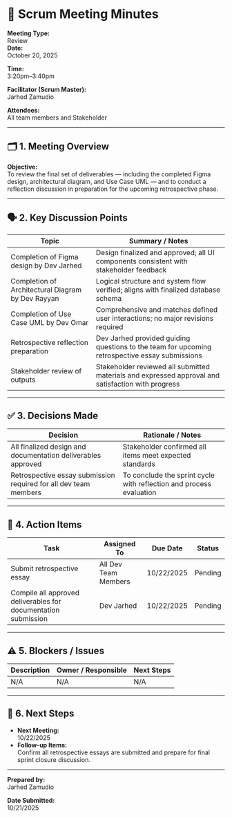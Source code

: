 # 📝 Scrum Meeting Minutes

**Meeting Type:**  
Review  
**Date:**  
October 20, 2025  

**Time:**  
3:20pm–3:40pm  

**Facilitator (Scrum Master):**  
Jarhed Zamudio  

**Attendees:**  
All team members and Stakeholder  

---

## 🗂️ 1. Meeting Overview

**Objective:**  
To review the final set of deliverables — including the completed Figma design, architectural diagram, and Use Case UML — and to conduct a reflection discussion in preparation for the upcoming retrospective phase.  

---

## 🗣️ 2. Key Discussion Points

| Topic | Summary / Notes |
| ----- | --------------- |
| Completion of Figma design by Dev Jarhed | Design finalized and approved; all UI components consistent with stakeholder feedback |
| Completion of Architectural Diagram by Dev Rayyan | Logical structure and system flow verified; aligns with finalized database schema |
| Completion of Use Case UML by Dev Omar | Comprehensive and matches defined user interactions; no major revisions required |
| Retrospective reflection preparation | Dev Jarhed provided guiding questions to the team for upcoming retrospective essay submissions |
| Stakeholder review of outputs | Stakeholder reviewed all submitted materials and expressed approval and satisfaction with progress |

---

## ✅ 3. Decisions Made

| Decision | Rationale / Notes |
| -------- | ----------------- |
| All finalized design and documentation deliverables approved | Stakeholder confirmed all items meet expected standards |
| Retrospective essay submission required for all dev team members | To conclude the sprint cycle with reflection and process evaluation |

---

## 🔧 4. Action Items

| Task | Assigned To | Due Date | Status |
| ---- | ----------- | -------- | ------ |
| Submit retrospective essay | All Dev Team Members | 10/22/2025 | Pending |
| Compile all approved deliverables for documentation submission | Dev Jarhed | 10/22/2025 | Pending |

---

## ⚠️ 5. Blockers / Issues

| Description | Owner / Responsible | Next Steps |
| ----------- | ------------------- | ---------- |
| N/A | N/A | N/A |

---

## 📅 6. Next Steps

* **Next Meeting:**  
10/22/2025  
* **Follow-up Items:**  
Confirm all retrospective essays are submitted and prepare for final sprint closure discussion.  

---

**Prepared by:**  
Jarhed Zamudio  

**Date Submitted:**  
10/21/2025  
